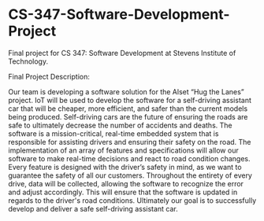 # CS-347-Software-Development-Project

Final project for CS 347: Software Development at Stevens Institute of Technology.


Final Project Description:

Our team is developing a software solution for the Alset “Hug the Lanes” project. IoT will be used to develop the software for a self-driving assistant car that will be cheaper, more efficient, and safer than the current models being produced. Self-driving cars are the future of ensuring the roads are safe to ultimately decrease the number of accidents and deaths. The software is a mission-critical, real-time embedded system that is responsible for assisting drivers and ensuring their safety on the road. The implementation of an array of features and specifications will allow our software to make real-time decisions and react to road condition changes. Every feature is designed with the driver’s safety in mind, as we want to guarantee the safety of all our customers. Throughout the entirety of every drive, data will be collected, allowing the software to recognize the error and adjust accordingly. This will ensure that the software is updated in regards to the driver's road conditions. Ultimately our goal is to successfully develop and deliver a safe self-driving assistant car. 
